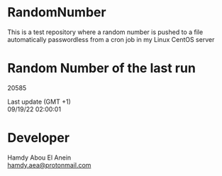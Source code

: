 # RandomNumber    
This is a test repository where a random number is pushed to a file automatically passwordless from a cron job in my Linux CentOS server    
# Random Number of the last run   
20585
      
Last update (GMT +1)    
09/19/22 02:00:01
# Developer    
Hamdy Abou El Anein   
hamdy.aea@protonmail.com
